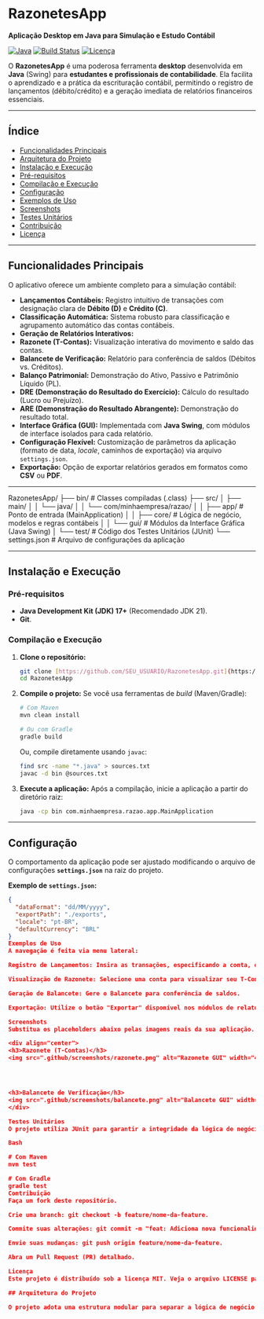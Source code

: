 # **RazonetesApp**

**Aplicação Desktop em Java para Simulação e Estudo Contábil**

[![Java](https://img.shields.io/badge/Java-21+-orange?style=for-the-badge&logo=openjdk&logoColor=white)](https://www.oracle.com/java)
[![Build Status](https://img.shields.io/badge/build-passing-brightgreen?style=for-the-badge)](#[Status-do-Build])
[![Licença](https://img.shields.io/badge/License-MIT-blue.svg?style=for-the-badge)](LICENSE)

O **RazonetesApp** é uma poderosa ferramenta **desktop** desenvolvida em **Java** (Swing) para **estudantes e profissionais de contabilidade**. Ela facilita o aprendizado e a prática da escrituração contábil, permitindo o registro de lançamentos (débito/crédito) e a geração imediata de relatórios financeiros essenciais.

---

## Índice

- [ Funcionalidades Principais](#-funcionalidades-principais)
- [ Arquitetura do Projeto](#-arquitetura-do-projeto)
- [ Instalação e Execução](#-instalação-e-execução)
- [Pré-requisitos](#pré-requisitos)
- [Compilação e Execução](#compilação-e-execução)
- [ Configuração](#-configuração)
- [ Exemplos de Uso](#-exemplos-de-uso)
- [ Screenshots](#-screenshots)
- [ Testes Unitários](#-testes-unitários)
- [ Contribuição](#-contribuição)
- [ Licença](#-licença)

---

## Funcionalidades Principais

O aplicativo oferece um ambiente completo para a simulação contábil:

* **Lançamentos Contábeis:** Registro intuitivo de transações com designação clara de **Débito (D)** e **Crédito (C)**.
* **Classificação Automática:** Sistema robusto para classificação e agrupamento automático das contas contábeis.
* **Geração de Relatórios Interativos:**
* **Razonete (T-Contas):** Visualização interativa do movimento e saldo das contas.
* **Balancete de Verificação:** Relatório para conferência de saldos (Débitos vs. Créditos).
* **Balanço Patrimonial:** Demonstração do Ativo, Passivo e Patrimônio Líquido (PL).
* **DRE (Demonstração do Resultado do Exercício):** Cálculo do resultado (Lucro ou Prejuízo).
* **ARE (Demonstração do Resultado Abrangente):** Demonstração do resultado total.
* **Interface Gráfica (GUI):** Implementada com **Java Swing**, com módulos de interface isolados para cada relatório.
* **Configuração Flexível:** Customização de parâmetros da aplicação (formato de data, *locale*, caminhos de exportação) via arquivo `settings.json`.
* **Exportação:** Opção de exportar relatórios gerados em formatos como **CSV** ou **PDF**.

---

RazonetesApp/
├── bin/                        # Classes compiladas (.class)
├── src/
│   ├── main/
│   │   └── java/
│   │       └── com/minhaempresa/razao/
│   │           ├── app/        # Ponto de entrada (MainApplication)
│   │           ├── core/       # Lógica de negócio, modelos e regras contábeis
│   │           └── gui/        # Módulos da Interface Gráfica (Java Swing)
│   └── test/                   # Código dos Testes Unitários (JUnit)
└── settings.json               # Arquivo de configurações da aplicação

---

## Instalação e Execução

### Pré-requisitos

* **Java Development Kit (JDK) 17+** (Recomendado JDK 21).
* **Git**.

### Compilação e Execução

1.  **Clone o repositório:**
    ```bash
    git clone [https://github.com/SEU_USUARIO/RazonetesApp.git](https://github.com/SEU_USUARIO/RazonetesApp.git)
    cd RazonetesApp
    ```

2.  **Compile o projeto:**
    Se você usa ferramentas de *build* (Maven/Gradle):
    ```bash
    # Com Maven
    mvn clean install
    
    # Ou com Gradle
    gradle build
    ```
    Ou, compile diretamente usando `javac`:
    ```bash
    find src -name "*.java" > sources.txt
    javac -d bin @sources.txt
    ```

3.  **Execute a aplicação:**
    Após a compilação, inicie a aplicação a partir do diretório raiz:
    ```bash
    java -cp bin com.minhaempresa.razao.app.MainApplication
    ```

---

## Configuração

O comportamento da aplicação pode ser ajustado modificando o arquivo de configurações **`settings.json`** na raiz do projeto.

**Exemplo de `settings.json`:**

```json
{
  "dataFormat": "dd/MM/yyyy", 
  "exportPath": "./exports", 
  "locale": "pt-BR",
  "defaultCurrency": "BRL" 
}
Exemplos de Uso
A navegação é feita via menu lateral:

Registro de Lançamentos: Insira as transações, especificando a conta, o valor e o tipo (Débito/Crédito).

Visualização de Razonete: Selecione uma conta para visualizar seu T-Conta e saldo.

Geração de Balancete: Gere o Balancete para conferência de saldos.

Exportação: Utilize o botão "Exportar" disponível nos módulos de relatórios para salvar as demonstrações (CSV/PDF).

Screenshots
Substitua os placeholders abaixo pelas imagens reais da sua aplicação.

<div align="center">
<h3>Razonete (T-Contas)</h3>
<img src=".github/screenshots/razonete.png" alt="Razonete GUI" width="40%" />




<h3>Balancete de Verificação</h3>
<img src=".github/screenshots/balancete.png" alt="Balancete GUI" width="40%" />
</div>

Testes Unitários
O projeto utiliza JUnit para garantir a integridade da lógica de negócio (Core).

Bash

# Com Maven
mvn test

# Com Gradle
gradle test
Contribuição
Faça um fork deste repositório.

Crie uma branch: git checkout -b feature/nome-da-feature.

Commite suas alterações: git commit -m "feat: Adiciona nova funcionalidade X".

Envie suas mudanças: git push origin feature/nome-da-feature.

Abra um Pull Request (PR) detalhado.

Licença
Este projeto é distribuído sob a licença MIT. Veja o arquivo LICENSE para mais detalhes.

## Arquitetura do Projeto

O projeto adota uma estrutura modular para separar a lógica de negócio (*Core*) da interface gráfica (*GUI*) e da inicialização (`app`).
